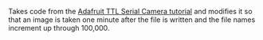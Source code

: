 Takes code from the [Adafruit TTL Serial Camera tutorial](http://learn.adafruit.com/ttl-serial-camera/overview) and modifies it so that an image is taken one minute after the file is written and the file names increment up through 100,000. 
